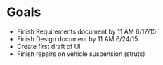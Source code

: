 # Goals
* Finish Requirements document by 11 AM 6/17/15
* Finish Design document by 11 AM 6/24/15
* Create first draft of UI
* Finish repairs on vehicle suspension (struts)
